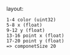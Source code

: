 layout:

	1-4 color (uint32)
	5-8 x (float)
	9-12 y (float)
	13-16 point x (float)
	17-20 point y (float)
	=> componetSize 20